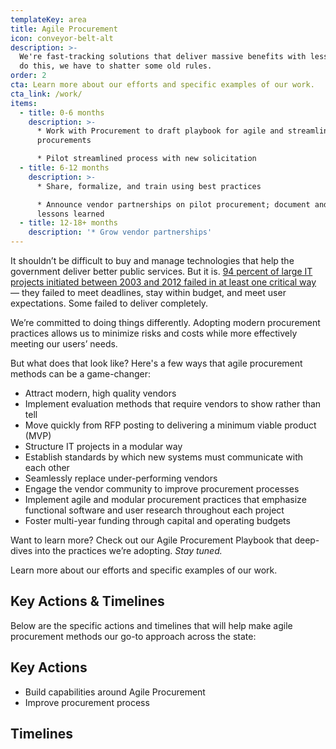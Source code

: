 ```yaml
---
templateKey: area
title: Agile Procurement
icon: conveyor-belt-alt
description: >-
  We're fast-tracking solutions that deliver massive benefits with less cost. To
  do this, we have to shatter some old rules.
order: 2
cta: Learn more about our efforts and specific examples of our work.
cta_link: /work/
items:
  - title: 0-6 months
    description: >-
      * Work with Procurement to draft playbook for agile and streamlined
      procurements

      * Pilot streamlined process with new solicitation
  - title: 6-12 months
    description: >-
      * Share, formalize, and train using best practices

      * Announce vendor partnerships on pilot procurement; document and share
      lessons learned
  - title: 12-18+ months
    description: '* Grow vendor partnerships'
---
```

It shouldn’t be difficult to buy and manage technologies that help the government deliver better public services. But it is. [94 percent of large IT projects initiated between 2003 and 2012 failed in at least one critical way ](https://www.brookings.edu/blog/techtank/2015/08/25/doomed-challenges-and-solutions-to-government-it-projects/)— they failed to meet deadlines, stay within budget, and meet user expectations. Some failed to deliver completely. 

We’re committed to doing things differently. Adopting modern procurement practices allows us to minimize risks and costs while more effectively meeting our users’ needs.

But what does that look like? Here's a few ways that agile procurement methods can be a game-changer:  

* Attract modern, high quality vendors
* Implement evaluation methods that require vendors to show rather than tell
* Move quickly from RFP posting to delivering a minimum viable product (MVP)
* Structure IT projects in a modular way
* Establish standards by which new systems must communicate with each other
* Seamlessly replace under-performing vendors
* Engage the vendor community to improve procurement processes
* Implement agile and modular procurement practices that emphasize functional software and user research throughout each project
* Foster multi-year funding through capital and operating budgets

Want to learn more? Check out our Agile Procurement Playbook that deep-dives into the practices we’re adopting. _Stay tuned._ 

Learn more about our efforts and specific examples of our work.

## Key Actions &  Timelines

Below are the specific actions and timelines that will help make agile procurement methods our go-to approach across the state: 

## Key Actions

* Build capabilities around Agile Procurement
* Improve procurement process

## Timelines

